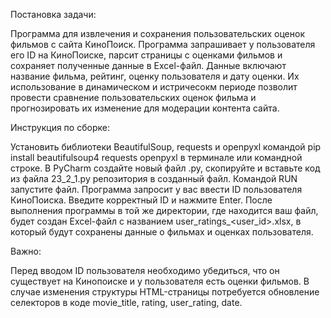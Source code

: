 Постановка задачи:

Программа для извлечения и сохранения пользовательских оценок фильмов с сайта КиноПоиск.
Программа запрашивает у пользователя его ID на КиноПоиске, парсит страницы с оценками фильмов и сохраняет полученные данные в Excel-файл. 
Данные включают название фильма, рейтинг, оценку пользователя и дату оценки. Их использование в динамическом и истричесокм периоде позволит провести сравнение пользовательских оценок фильма и прогнозировать их изменение для модерации контента сайта.

Инструкция по сборке:

Установить библиотеки  BeautifulSoup, requests и openpyxl  командой pip install beautifulsoup4 requests openpyxl в терминале или командной строке.
В PyCharm создайте новый файл .py, скопируйте и вставьте код из файла 23_2_1.py репозитория в созданный файл.
Командой RUN запустите файл.
Программа запросит у вас ввести ID пользователя КиноПоиска. Введите корректный ID и нажмите Enter.
После выполнения программы в той же директории, где находится ваш файл, будет создан Excel-файл с названием user_ratings_<user_id>.xlsx, в который будут сохранены данные о фильмах и оценках пользователя. 

Важно:

Перед вводом ID пользователя необходимо убедиться, что он существует на Кинопоиске и у пользователя есть оценки фильмов.
В случае изменения структуры HTML-страницы потребуется обновление селекторов в коде movie_title, rating, user_rating, date.

 
